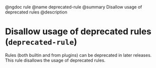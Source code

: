 @ngdoc rule
@name deprecated-rule
@summary Disallow usage of deprecated rules
@description

# Disallow usage of deprecated rules (`deprecated-rule`)

Rules (both builtin and from plugins) can be deprecated in later releases.
This rule disallows the usage of deprecated rules.
